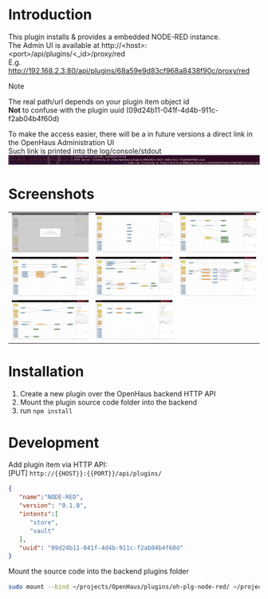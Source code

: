 # Introduction
This plugin installs & provides a embedded NODE-RED instance.<br />
The Admin UI is available at http://\<host\>:\<port\>/api/plugins/\<_id\>/proxy/red <br />
E.g. http://192.168.2.3:80/api/plugins/68a59e9d83cf968a8438f90c/proxy/red

>[!NOTE]
> The real path/url depends on your plugin item object id<br />
> **Not** to confuse with the plugin uuid (09d24b11-041f-4d4b-911c-f2ab04b4f60d)
> 
> To make the access easier, there will be a in future versions a direct link in the OpenHaus Administration UI<br />
> Such link is printed into the log/console/stdout
> ![](./docs/img/link.png)

# Screenshots
|                             |                             |                             |
| --------------------------- | --------------------------- | --------------------------- |
| ![](./docs/img/image-1.png) | ![](./docs/img/image-2.png) | ![](./docs/img/image-3.png) |
| ![](./docs/img/image-4.png) | ![](./docs/img/image-5.png) | ![](./docs/img/image-6.png) |
| ![](./docs/img/image-7.png) | ![](./docs/img/image-8.png) |                             |


# Installation
1) Create a new plugin over the OpenHaus backend HTTP API
2) Mount the plugin source code folder into the backend
3) run `npm install`

# Development
Add plugin item via HTTP API:<br />
[PUT] `http://{{HOST}}:{{PORT}}/api/plugins/`
```json
{
   "name":"NODE-RED",
   "version": "0.1.0",
   "intents":[
      "store",
      "vault"
   ],
   "uuid": "09d24b11-041f-4d4b-911c-f2ab04b4f60d"
}
```

Mount the source code into the backend plugins folder
```sh
sudo mount --bind ~/projects/OpenHaus/plugins/oh-plg-node-red/ ~/projects/OpenHaus/backend/plugins/09d24b11-041f-4d4b-911c-f2ab04b4f60d/
```